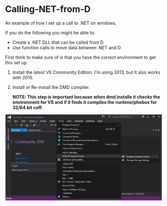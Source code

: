 # Calling-NET-from-D
An example of how I set up a call to .NET on windows.

If you do the following you might be able to:
- Create a .NET DLL that can be called from D.
- Use function calls to move data between .NET and D

First think to make sure of is that you have the correct environment to get this set up. 

1. Install the latest VS Community Edition. I'm using 2013, but It also works with 2015.
2. Install or Re-install the DMD compiler. 

   __NOTE: This step is important because when dmd installs it checks the environment for VS and if it finds it compiles the runtime/phobos for 32/64 bit coff.__

![Nuget](img/OpenNugetConsole.png)

